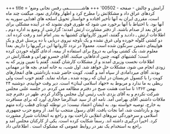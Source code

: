 +++
title = 'آرامش و چالش - صفحه - 00502'
+++
هاشــــــــــمی رفس نجانی وضع کردهای عراق داد و مشکلاتش را مطرح کرد و اظهار وفاداری نمود. میگفت چند ماه است، مقرری ایران به آنها تأخیر افتاده و خواستار تحویل اسلحه های اهدایی سوریه به آنها بود. با احتیاط با آنها برخورد می شود که طوری قوی نشوند که در آینده مشکلی برای عراق بعد از صدام باشند. از دفتر مشاورت ارتش آمدند؛ گزارشی از وضع بد اداره دوم ـ اطلاعات ارتش ـ دادنـد و گفتند، امروز کاروانهای کشتیها به بندر امام آمد و رفت کرده اند. دو کشتی گلوله خورده ولی غرق نشده و یک ناوچه نیروی دریایی با ده پرسنل غرق و یک هواپیمای دشمن سرنگون شده است. معمولاً در تردد کاروانها این درگیریها را داریم. بعداً معلوم شد، یک کشتی یونانی به دروغ برای استفاده از بیمه، ادعای گلوله خوردن کرده است؛ کشتیهای کهنه، چنین ادعاهایی میکنند. آقای خسرو تهرانی و همکارانش در اطلاعات نخست وزیری آمدند و از مشکلات کارشان گفتند. گفتم با تعیین وزیر که به زودی انجام می شود، مشکلات حل خواهد شد. اول شب، به خانه آمدم. بچه ها در مهمانی بودند. آقای میردامادی از سپاه آمد و گفت، کویت حاضر شده بازداشتی های انفجارهای کویت را با کنسول عربستان در لبنان که ربوده شده ـ مبادله نماید. گفتم خوب است ولی ربطی به ما ندارد و مربوط به «جهاد اسلامی لبنان» است. دیر وقت خوابیدم. دوشنبه ۲۴ بهمن ۱۳۶۲ تا ساعت هشت صبح در دفترم مطالعه می کردم. در جلسه علنی مجلس شرکت نکردم و به آقای یزدی نایب رئیس اول مجلس واگذار کردم. ظهر در دفترم چند ملاقات داشتم. آقای بهرامی آمد. نامه ای از سید عبدالرضا حجازی آورد که برای مسافرت به خارج، توصیه خواسته بود. به ایشان اعتماد نیست؛ در توطئه کودتای قطب زاده متهم بود و بازداشت شد، اما نجات یافت. آقای رسول منتجب نیا آمد. از وضع حزب جمهوری اسلامی و سرخوردگی نیروهای انقلابی ناراحت بود و راجع به انتخابات شیراز مشورت کرد. اخیراً درگیری داشته اند. رسماً شکایت کرده است. یکی از کارکنان مجلس آمد و راجع به استخدام یک نفر در روابط عمومی که مشکوک است . اطلاعاتی داد.